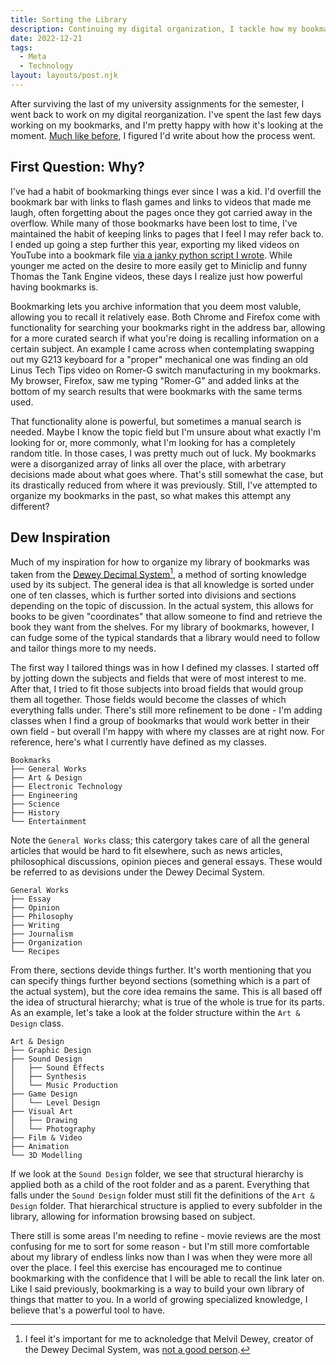 ```yaml
---
title: Sorting the Library
description: Continuing my digital organization, I tackle how my bookmarks are organized.
date: 2022-12-21
tags:
  - Meta
  - Technology
layout: layouts/post.njk
---
```

After surviving the last of my university assignments for the semester, I went back to work on my digital reorganization. I've spent the last few days working on my bookmarks, and I'm pretty happy with how it's looking at the moment. [Much like before](/blog/cleaning-the-mailboxes/), I figured I'd write about how the process went.

## First Question: Why?

I've had a habit of bookmarking things ever since I was a kid. I'd overfill the bookmark bar with links to flash games and links to videos that made me laugh, often forgetting about the pages once they got carried away in the overflow. While many of those bookmarks have been lost to time, I've maintained the habit of keeping links to pages that I feel I may refer back to. I ended up going a step further this year, exporting my liked videos on YouTube into a bookmark file [via a janky python script I wrote](https://gist.github.com/PersonMeetup/b14fcdd1a1b924cd56cd413803654f49). While younger me acted on the desire to more easily get to Miniclip and funny Thomas the Tank Engine videos, these days I realize just how powerful having bookmarks is. 

Bookmarking lets you archive information that you deem most valuble, allowing you to recall it relatively ease. Both Chrome and Firefox come with functionality for searching your bookmarks right in the address bar, allowing for a more curated search if what you're doing is recalling information on a certain subject. An example I came across when contemplating swapping out my G213 keyboard for a "proper" mechanical one was finding an old Linus Tech Tips video on Romer-G switch manufacturing in my bookmarks. My browser, Firefox, saw me typing "Romer-G" and added links at the bottom of my search results that were bookmarks with the same terms used.

That functionality alone is powerful, but sometimes a manual search is needed. Maybe I know the topic field but I'm unsure about what exactly I'm looking for or, more commonly, what I'm looking for has a completely random title. In those cases, I was pretty much out of luck. My bookmarks were a disorganized array of links all over the place, with arbetrary decisions made about what goes where. That's still somewhat the case, but its drastically reduced from where it was previously.  Still, I've attempted to organize my bookmarks in the past, so what makes this attempt any different?

## Dew Inspiration

Much of my inspiration for how to organize my library of bookmarks was taken from the [Dewey Decimal System](https://www.oclc.org/content/dam/oclc/dewey/versions/print/intro.pdf)[^1], a method of sorting knowledge used by its subject. The general idea is that all knowledge is sorted under one of ten classes, which is further sorted into divisions and sections depending on the topic of discussion. In the actual system, this allows for books to be given "coordinates" that allow someone to find and retrieve the book they want from the shelves. For my library of bookmarks, however, I can fudge some of the typical standards that a library would need to follow and tailor things more to my needs.

[^1]: I feel it's important for me to acknoledge that Melvil Dewey, creator of the Dewey Decimal System, was [not a good person](https://youtu.be/KXJSjte_OAI?t=74).

The first way I tailored things was in how I defined my classes. I started off by jotting down the subjects and fields that were of most interest to me. After that, I tried to fit those subjects into broad fields that would group them all together. Those fields would become the classes of which everything falls under. There's still more refinement to be done - I'm adding classes when I find a group of bookmarks that would work better in their own field - but overall I'm happy with where my classes are at right now. For reference, here's what I currently have defined as my classes.

```
Bookmarks
├── General Works
├── Art & Design
├── Electronic Technology
├── Engineering
├── Science
├── History
└── Entertainment
```

Note the `General Works` class; this catergory takes care of all the general articles that would be hard to fit elsewhere, such as news articles, philosophical discussions, opinion pieces and general essays. These would be referred to as devisions under the Dewey Decimal System.

```
General Works
├── Essay
├── Opinion
├── Philosophy
├── Writing
├── Journalism
├── Organization
└── Recipes
```

From there, sections devide things further. It's worth mentioning that you can specify things further beyond sections (something which is a part of the actual system), but the core idea remains the same. This is all based off the idea of structural hierarchy; what is true of the whole is true for its parts. As an example, let's take a look at the folder structure within the `Art & Design` class.

```
Art & Design
├── Graphic Design
├── Sound Design
│   ├── Sound Effects
│   ├── Synthesis
│   └── Music Production
├── Game Design
│   └── Level Design
├── Visual Art
│   ├── Drawing
│   └── Photography
├── Film & Video
├── Animation
└── 3D Modelling
```

If we look at the `Sound Design` folder, we see that structural hierarchy is applied both as a child of the root folder and as a parent. Everything that falls under the `Sound Design` folder must still fit the definitions of the `Art & Design` folder. That hierarchical structure is applied to every subfolder in the library, allowing for information browsing based on subject.

There still is some areas I'm needing to refine - movie reviews are the most confusing for me to sort for some reason - but I'm still more comfortable about my library of endless links now than I was when they were more all over the place. I feel this exercise has encouraged me to continue bookmarking with the confidence that I will be able to recall the link later on. Like I said previously, bookmarking is a way to build your own library of things that matter to you. In a world of growing specialized knowledge, I believe that's a powerful tool to have.